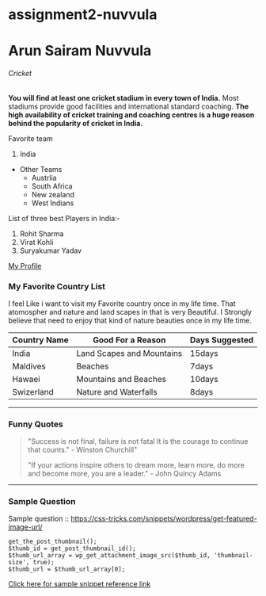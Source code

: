 # assignment2-nuvvula
# Arun Sairam Nuvvula
###### Cricket
**You will find at least one cricket stadium in every town of India.** Most stadiums provide good facilities and international standard coaching. __The high availability of cricket training and coaching centres is a huge reason behind the popularity of cricket in India.__

Favorite team

1. India
* Other Teams
    * Austrlia
    * South Africa
    * New zealand
    * West Indians

List of three best Players in India:-
1. Rohit Sharma 
2. Virat Kohli 
3. Suryakumar Yadav 

[My Profile](AboutMe.md)

### My Favorite Country List

I feel Like i want to visit my Favorite country once in my life time. That atomospher and nature and land scapes in that is very Beautiful. I Strongly believe that need to enjoy that kind of nature beauties once in my life time.


|   **Country Name**              |  **Good For a Reason**             |**Days Suggested**    |
|---------------------------------|------------------------------------|----------------------|
|   India                         |  Land Scapes and Mountains         |    15days            |
|   Maldives                      |  Beaches                           |    7days             |
|   Hawaei                        |  Mountains and Beaches             |    10days            |
|   Swizerland                    |  Nature and Waterfalls             |    8days             |

**********
### Funny Quotes
>"Success is not final, failure is not fatal It is the courage to continue that counts." - Winston Churchill"
>
>"If your actions inspire others to dream more, learn more, do more and become more, you are a leader." - John Quincy Adams
***********
### Sample Question 
Sample question :: https://css-tricks.com/snippets/wordpress/get-featured-image-url/
~~~~
get_the_post_thumbnail();
$thumb_id = get_post_thumbnail_id();
$thumb_url_array = wp_get_attachment_image_src($thumb_id, 'thumbnail-size', true);
$thumb_url = $thumb_url_array[0];
~~~~
[Click here for sample snippet reference link](https://css-tricks.com/snippets/wordpress/get-featured-image-url/)